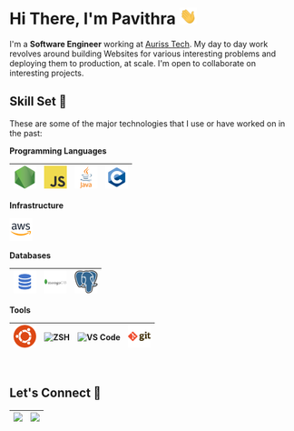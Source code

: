 
<h1>Hi There, I'm Pavithra <img  src="https://raw.githubusercontent.com/ABSphreak/ABSphreak/master/gifs/Hi.gif" width="30px"></h1>

I'm a **Software Engineer** working at [Auriss Tech](https://auriss.com/). My day to day work revolves around building Websites for various interesting problems and deploying them to production, at scale. I'm open to collaborate on interesting projects.

## Skill Set :muscle:

These are some of the major technologies that I use or have worked on in the past:

**Programming Languages**

<img title="Node.js" alt="Node.js" width="40px" src="https://raw.githubusercontent.com/github/explore/master/topics/nodejs/nodejs.png" />|<img alt="JS" title="JavaScript" width="40px" src="https://raw.githubusercontent.com/github/explore/master/topics/javascript/javascript.png">|<img alt="Java" title="Java" width="40px" src="https://raw.githubusercontent.com/github/explore/main/topics/java/java.png">|<img title="C" alt="C" width="40px" src="https://raw.githubusercontent.com/github/explore/master/topics/c/c.png">
|--|--|--|--|

**Infrastructure**

<img title="AWS" alt="AWS" width="40px" src="https://raw.githubusercontent.com/github/explore/main/topics/aws/aws.png">

**Databases**

<img title="SQL" alt="SQL" width="40px" src="https://raw.githubusercontent.com/github/explore/master/topics/sql/sql.png">|<img title="MongoDB" alt="MongoDB" width="40px" src="https://raw.githubusercontent.com/github/explore/master/topics/mongodb/mongodb.png">|<img title="Postgres" alt="Postgres" width="40px" src="https://raw.githubusercontent.com/github/explore/master/topics/postgresql/postgresql.png"> <br>
|--|--|--|

**Tools**

<img title="Ubuntu" alt="Ubuntu" width="40px" src="https://raw.githubusercontent.com/github/explore/master/topics/ubuntu/ubuntu.png">|<img title="ZSH" alt="ZSH" width="40px" src="https://s3.amazonaws.com/ohmyzsh/oh-my-zsh-logo.png">|<img title="VS Code" alt="VS Code" width="40px" src="https://img.icons8.com/fluent/48/000000/visual-studio-code-2019.png">|<img title="git" alt="git" width="40px" src="https://raw.githubusercontent.com/github/explore/master/topics/git/git.png">
|--|--|--|--|
<br>



## Let's Connect :handshake:

<a href="https://www.linkedin.com/in/pavithras23/"><img src="https://cdn2.iconfinder.com/data/icons/social-media-2285/512/1_Linkedin_unofficial_colored_svg-128.png" width="40"></a>|<a href="https://leetcode.com/u/pavithra__s/"><img src="https://www.vectorlogo.zone/logos/kaggle/kaggle-icon.svg" width="40"></a>
|--|--|
